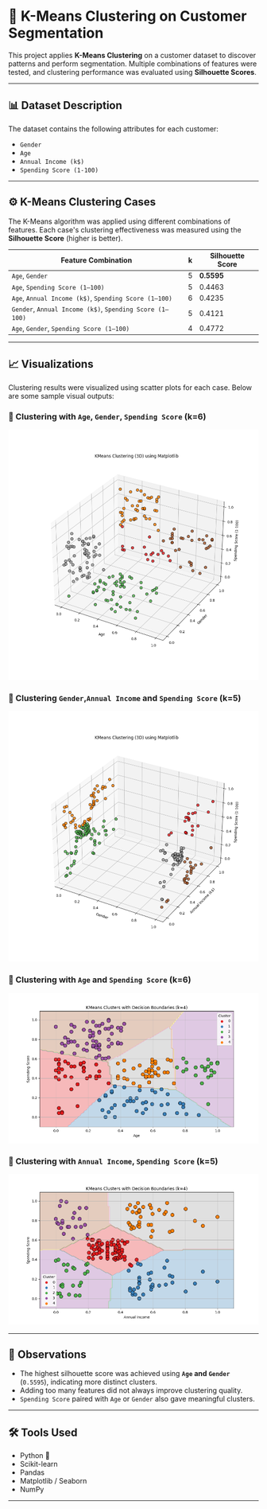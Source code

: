 # 🧪 K-Means Clustering on Customer Segmentation

This project applies **K-Means Clustering** on a customer dataset to discover patterns and perform segmentation. Multiple combinations of features were tested, and clustering performance was evaluated using **Silhouette Scores**.

---

## 📊 Dataset Description

The dataset contains the following attributes for each customer:

- `Gender`
- `Age`
- `Annual Income (k$)`
- `Spending Score (1-100)`

---

## ⚙️ K-Means Clustering Cases

The K-Means algorithm was applied using different combinations of features. Each case's clustering effectiveness was measured using the **Silhouette Score** (higher is better).

| Feature Combination                                       | k  | Silhouette Score |
|-----------------------------------------------------------|----|------------------|
| `Age`, `Gender`                                           | 5  | **0.5595**       |
| `Age`, `Spending Score (1–100)`                           | 5  | 0.4463           |
| `Age`, `Annual Income (k$)`, `Spending Score (1–100)`     | 6  | 0.4235           |
| `Gender`, `Annual Income (k$)`, `Spending Score (1–100)`  | 5  | 0.4121           |
| `Age`, `Gender`, `Spending Score (1–100)`                 | 4  | 0.4772           |

---

## 📈 Visualizations

Clustering results were visualized using scatter plots for each case. Below are some sample visual outputs:
### 📌 Clustering with `Age`, `Gender`, `Spending Score` (k=6)
![Age , Gender,Spending Clusters](/fig55.png)

### 📌 Clustering `Gender`,`Annual Income` and `Spending Score` (k=5)
![Gender,Annual Spending Score Clusters](/fig66.png)

### 📌 Clustering with `Age` and  `Spending Score` (k=6)
![Age and Spending Clusters](/fig88.png)

### 📌 Clustering with `Annual Income`, `Spending Score` (k=5)
![Annual, Spending Clusters](/fig99.png)


---

## 📌 Observations

- The highest silhouette score was achieved using **`Age` and `Gender`** (`0.5595`), indicating more distinct clusters.
- Adding too many features did not always improve clustering quality.
- `Spending Score` paired with `Age` or `Gender` also gave meaningful clusters.

---

## 🛠 Tools Used

- Python 🐍
- Scikit-learn
- Pandas
- Matplotlib / Seaborn
- NumPy

---
